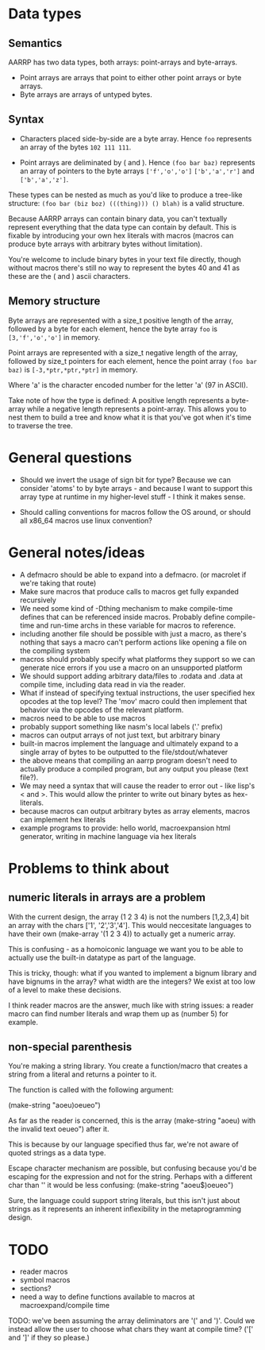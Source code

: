 
# Data types

## Semantics

AARRP has two data types, both arrays: point-arrays and byte-arrays.

* Point arrays are arrays that point to either other point arrays or byte arrays.
* Byte arrays are arrays of untyped bytes.

## Syntax

* Characters placed side-by-side are a byte array. Hence `foo` represents an
  array of the bytes `102 111 111`.

* Point arrays are deliminated by ( and ). Hence `(foo bar baz)` represents
  an array of pointers to the byte arrays `['f','o','o']` `['b','a','r']` and
  `['b','a','z']`.

These types can be nested as much as you'd like to produce a tree-like structure:
`(foo bar (biz boz) (((thing))) () blah)` is a valid structure.

Because AARRP arrays can contain binary data, you can't textually represent
everything that the data type can contain by default. This is fixable by
introducing your own hex literals with macros (macros can produce byte arrays
with arbitrary bytes without limitation).

You're welcome to include binary bytes in your text file directly, though
without macros there's still no way to represent the bytes 40 and 41 as
these are the ( and ) ascii characters.

## Memory structure

Byte arrays are represented with a size\_t positive length of the array,
followed by a byte for each element, hence the byte array `foo` is
`[3,'f','o','o']` in memory.

Point arrays are represented with a size\_t negative length of the array,
followed by size\_t pointers for each element, hence the point array
`(foo bar baz)` is `[-3,*ptr,*ptr,*ptr]` in memory.

Where 'a' is the character encoded number for the letter 'a' (97 in ASCII).

Take note of how the type is defined: A positive length represents a byte-array
while a negative length represents a point-array. This allows you to nest them
to build a tree and know what it is that you've got when it's time to traverse
the tree.

# General questions

* Should we invert the usage of sign bit for type? Because we can consider
  'atoms' to by byte arrays - and because I want to support this array type
  at runtime in my higher-level stuff - I think it makes sense.

* Should calling conventions for macros follow the OS around, or should all x86\_64 macros use linux convention?

# General notes/ideas

* A defmacro should be able to expand into a defmacro. (or macrolet if we're
  taking that route)
* Make sure macros that produce calls to macros get fully expanded recursively
* We need some kind of -Dthing mechanism to make compile-time defines that can be
  referenced inside macros. Probably define compile-time and run-time archs in
  these variable for macros to reference.
* including another file should be possible with just a macro, as there's
  nothing that says a macro can't perform actions like
  opening a file on the compiling system
* macros should probably specify what platforms they support so we can
  generate nice errors if you use a macro on an unsupported platform
* We should support adding arbitrary data/files to .rodata and .data at compile
  time, including data read in via the reader.
* What if instead of specifying textual instructions, the user specified
  hex opcodes at the top level? The 'mov' macro could then implement that
  behavior via the opcodes of the relevant platform.
* macros need to be able to use macros
* probably support something like nasm's local labels ('.' prefix)
* macros can output arrays of not just text, but arbitrary binary
* built-in macros implement the language and ultimately expand to a
  single array of bytes to be outputted to the file/stdout/whatever
* the above means that compiling an aarrp program doesn't need to actually
  produce a compiled program, but any output you please
  (text file?).
* We may need a syntax that will cause the reader to error out - like lisp's
  < and >. This would allow the printer to write out binary bytes as hex-literals.
* because macros can output arbitrary bytes as array elements, macros can
  implement hex literals
* example programs to provide: hello world, macroexpansion html generator, writing
  in machine language via hex literals

# Problems to think about

## numeric literals in arrays are a problem

With the current design, the array (1 2 3 4) is not the numbers [1,2,3,4] bit
an array with the chars ['1', '2','3','4']. This would neccesitate languages
to have their own (make-array '(1 2 3 4)) to actually get a numeric array.

This is confusing - as a homoiconic language we want you to be able to actually
use the built-in datatype as part of the language.

This is tricky, though: what if you wanted to implement a bignum library and
have bignums in the array? what width are the integers? We exist at too low of
a level to make these decisions.

I think reader macros are the answer, much like with string issues:
a reader macro can find number literals and wrap them up as (number 5) for
example.

## non-special parenthesis

You're making a string library. You create a function/macro that creates
a string from a literal and returns a pointer to it.

The function is called with the following argument:

(make-string "aoeu)oeueo")

As far as the reader is concerned, this is the array (make-string "aoeu) with
the invalid text oeueo") after it.

This is because by our language specified thus far, we're not aware of
quoted strings as a data type.

Escape character mechanism are possible, but confusing because you'd be escaping
for the expression and not for the string. Perhaps with a different char than '\'
it would be less confusing: (make-string "aoeu$)oeueo")

Sure, the language could support string literals, but this isn't just about
strings as it represents an inherent inflexibility in the metaprogramming
design.

# TODO

* reader macros
* symbol macros
* sections?
* need a way to define functions available to macros at macroexpand/compile time

TODO: we've been assuming the array deliminators are '(' and ')'. Could we
instead allow the user to choose what chars they want at compile time?
('[' and ']' if they so please.)
